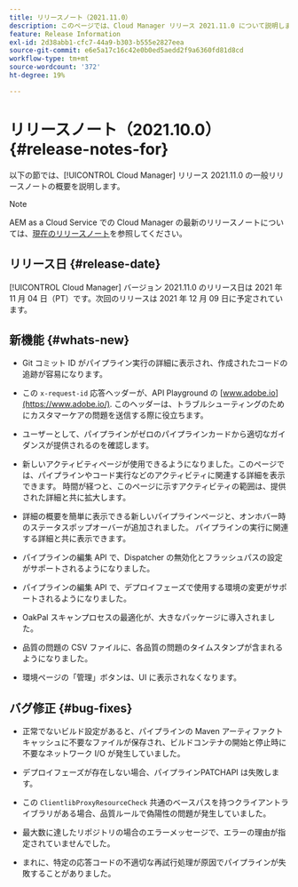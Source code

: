 ```yaml
---
title: リリースノート（2021.11.0）
description: このページでは、Cloud Manager リリース 2021.11.0 について説明します。
feature: Release Information
exl-id: 2d38abb1-cfc7-44a9-b303-b555e2827eea
source-git-commit: e6e5a17c16c42e0b0ed5aedd2f9a6360fd81d8cd
workflow-type: tm+mt
source-wordcount: '372'
ht-degree: 19%

---
```


# リリースノート（2021.10.0） {#release-notes-for}

以下の節では、[!UICONTROL Cloud Manager] リリース 2021.11.0 の一般リリースノートの概要を説明します。

>[!NOTE]
>AEM as a Cloud Service での Cloud Manager の最新のリリースノートについては、[現在のリリースノート](https://experienceleague.adobe.com/docs/experience-manager-cloud-service/onboarding/getting-access/release-notes-cloud-manager/release-notes-cm-current.html?lang=ja#getting-access)を参照してください。

## リリース日 {#release-date}

[!UICONTROL Cloud Manager] バージョン 2021.11.0 のリリース日は 2021 年 11 月 04 日（PT）です。次回のリリースは 2021 年 12 月 09 日に予定されています。

## 新機能 {#whats-new}

* Git コミット ID がパイプライン実行の詳細に表示され、作成されたコードの追跡が容易になります。

* この `x-request-id` 応答ヘッダーが、API Playground の [www.adobe.io](https://www.adobe.io/). このヘッダーは、トラブルシューティングのためにカスタマーケアの問題を送信する際に役立ちます。

* ユーザーとして、パイプラインがゼロのパイプラインカードから適切なガイダンスが提供されるのを確認します。

* 新しいアクティビティページが使用できるようになりました。このページでは、パイプラインやコード実行などのアクティビティに関連する詳細を表示できます。 時間が経つと、このページに示すアクティビティの範囲は、提供された詳細と共に拡大します。

* 詳細の概要を簡単に表示できる新しいパイプラインページと、オンホバー時のステータスポップオーバーが追加されました。 パイプラインの実行に関連する詳細と共に表示できます。

* パイプラインの編集 API で、Dispatcher の無効化とフラッシュパスの設定がサポートされるようになりました。

* パイプラインの編集 API で、デプロイフェーズで使用する環境の変更がサポートされるようになりました。

* OakPal スキャンプロセスの最適化が、大きなパッケージに導入されました。

* 品質の問題の CSV ファイルに、各品質の問題のタイムスタンプが含まれるようになりました。

* 環境ページの「管理」ボタンは、UI に表示されなくなります。

## バグ修正 {#bug-fixes}

* 正常でないビルド設定があると、パイプラインの Maven アーティファクトキャッシュに不要なファイルが保存され、ビルドコンテナの開始と停止時に不要なネットワーク I/O が発生していました。

* デプロイフェーズが存在しない場合、パイプラインPATCHAPI は失敗します。

* この `ClientlibProxyResourceCheck` 共通のベースパスを持つクライアントライブラリがある場合、品質ルールで偽陽性の問題が発生していました。

* 最大数に達したリポジトリの場合のエラーメッセージで、エラーの理由が指定されていませんでした。

* まれに、特定の応答コードの不適切な再試行処理が原因でパイプラインが失敗することがありました。
